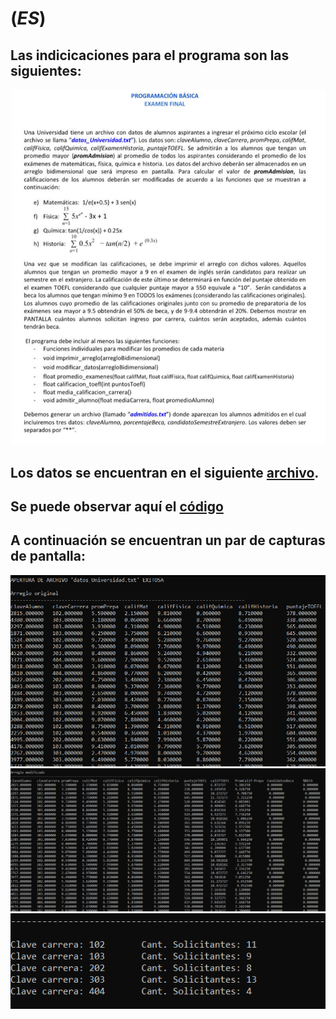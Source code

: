 # (_ES_)

## Las indicicaciones para el programa son las siguientes:
![indicaciones](https://github.com/Edgar-La/Homework_support/blob/main/University-Data_test/Ejer.PNG)

## Los datos se encuentran en el siguiente [archivo](https://github.com/Edgar-La/Homework_support/blob/main/University-Data_test/datos_Universidad.txt).

## Se puede observar aquí el [código](https://github.com/Edgar-La/Homework_support/blob/main/University-Data_test/Programa_intercambio.c)

## A continuación se encuentran un par de capturas de pantalla:

![SS_1](https://github.com/Edgar-La/Homework_support/blob/main/University-Data_test/SS_1.PNG)
![SS_2](https://github.com/Edgar-La/Homework_support/blob/main/University-Data_test/SS_2.PNG)
![SS_3](https://github.com/Edgar-La/Homework_support/blob/main/University-Data_test/SS_3.PNG)
